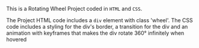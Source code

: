 This is a Rotating Wheel Project coded in `HTML` and `CSS`.

The Project HTML code includes a `div` element with class 'wheel'. 
The CSS code includes a styling for the div's border, a transition for the div and an animation with keyframes that makes the div rotate 360° infinitely when hovered
